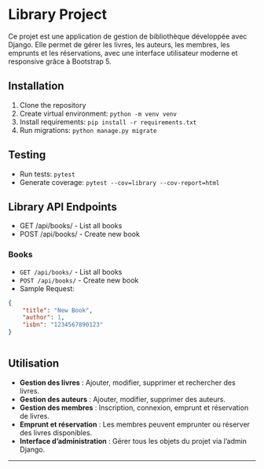 # Library Project

Ce projet est une application de gestion de bibliothèque développée avec Django. Elle permet de gérer les livres, les auteurs, les membres, les emprunts et les réservations, avec une interface utilisateur moderne et responsive grâce à Bootstrap 5.


## Installation
1. Clone the repository
2. Create virtual environment: `python -m venv venv`
3. Install requirements: `pip install -r requirements.txt`
4. Run migrations: `python manage.py migrate`

## Testing
- Run tests: `pytest`
- Generate coverage: `pytest --cov=library --cov-report=html`

## Library API Endpoints
- GET /api/books/ - List all books
- POST /api/books/ - Create new book

### Books
- `GET /api/books/` - List all books
- `POST /api/books/` - Create new book
- Sample Request:
```json
{
    "title": "New Book",
    "author": 1,
    "isbn": "1234567890123"
}



   ```


## Utilisation

- **Gestion des livres** : Ajouter, modifier, supprimer et rechercher des livres.
- **Gestion des auteurs** : Ajouter, modifier, supprimer des auteurs.
- **Gestion des membres** : Inscription, connexion, emprunt et réservation de livres.
- **Emprunt et réservation** : Les membres peuvent emprunter ou réserver des livres disponibles.
- **Interface d’administration** : Gérer tous les objets du projet via l’admin Django.

---
